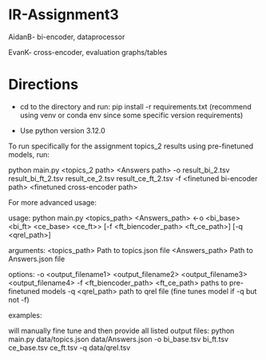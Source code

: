 # IR-Assignment3

AidanB-
bi-encoder,
dataprocessor

EvanK-
cross-encoder,
evaluation graphs/tables

# Directions

- cd to the directory and run: pip install -r requirements.txt (recommend using venv or conda env since some specific version requirements)
* Use python version 3.12.0


To run specifically for the assignment topics_2 results using pre-finetuned models, run:

python main.py \<topics\_2 path\> \<Answers path\> -o result\_bi\_2.tsv result\_bi\_ft\_2.tsv result\_ce\_2.tsv result\_ce\_ft\_2.tsv -f \<finetuned bi-encoder path\> \<finetuned cross-encoder path\>

For more advanced usage:

usage: python main.py <topics_path> <Answers_path> <-o <bi_base> <bi_ft> <ce_base> <ce_ft>> [-f <ft_biencoder_path> <ft_ce_path>] [-q <qrel_path>]

arguments:
  <topics_path>           Path to topics.json file
  <Answers_path>          Path to Answers.json file

options: 
  -o <output_filename1> <output_filename2> <output_filename3> <output_filename4>
  -f <ft_biencoder_path> <ft_ce_path>           paths to pre-finetuned models
  -q <qrel_path>            path to qrel file (fine tunes model if -q but not -f)

examples:
  
  will manually fine tune and then provide all listed output files:
  python main.py data/topics.json data/Answers.json -o bi_base.tsv bi_ft.tsv ce_base.tsv ce_ft.tsv -q data/qrel.tsv
